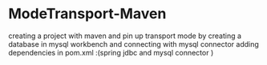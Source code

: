 # ModeTransport-Maven

creating a project with maven and pin up transport mode by creating a database in mysql workbench and connecting with mysql connector 
adding dependencies in pom.xml :(spring jdbc and mysql connector ) 


